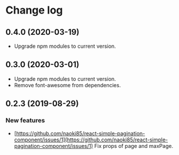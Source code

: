 # Change log

## 0.4.0 (2020-03-19)

- Upgrade npm modules to current version.

## 0.3.0 (2020-03-01)

- Upgrade npm modules to current version.
- Remove font-awesome from dependencies.

## 0.2.3 (2019-08-29)

### New features

- [https://github.com/naoki85/react-simple-pagination-component/issues/1](https://github.com/naoki85/react-simple-pagination-component/issues/1) Fix props of page and maxPage.
